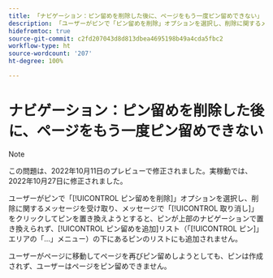 ```yaml
---
title: 「ナビゲーション：ピン留めを削除した後に、ページをもう一度ピン留めできない」
description: 「ユーザーがピンで「ピン留めを削除」オプションを選択し、削除に関するメッセージを受け取り、メッセージで「取り消し」をクリックしてピンを置き換えようとすると、ピンが上部のナビゲーションで置き換えられず、「ピン留めを追加」リスト（「ピン」エリアの「...」メニュー）の下にあるピンのリストにも追加されません。ユーザーがページに移動してピン留めしようとすると、ピンは作成されず、ユーザーはページをピン留めできません。」
hidefromtoc: true
source-git-commit: c2fd207043d8d813dbea4695198b49a4cda5fbc2
workflow-type: ht
source-wordcount: '207'
ht-degree: 100%

---
```



# ナビゲーション：ピン留めを削除した後に、ページをもう一度ピン留めできない

>[!NOTE]
>
>この問題は、2022年10月11日のプレビューで修正されました。実稼動では、2022年10月27日に修正されました。

ユーザーがピンで「[!UICONTROL ピン留めを削除]」オプションを選択し、削除に関するメッセージを受け取り、メッセージで「[!UICONTROL 取り消し]」をクリックしてピンを置き換えようとすると、ピンが上部のナビゲーションで置き換えられず、[!UICONTROL ピン留めを追加]リスト（「[!UICONTROL ピン]」エリアの「...」メニュー）の下にあるピンのリストにも追加されません。

ユーザーがページに移動してページを再びピン留めしようとしても、ピンは作成されず、ユーザーはページをピン留めできません。

